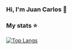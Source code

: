 
### Hi, I'm Juan Carlos 👋

### My stats  ⭐

[![Top Langs](https://github-readme-stats.vercel.app/api/top-langs/?username=JuanKRB)](https://github.com/JuanKRB/github-readme-stats)
<!--
**JuanKRB/JuanKRB** is a ✨ _special_ ✨ repository because its `README.md` (this file) appears on your GitHub profile.

Here are some ideas to get you started:

- 🔭 I’m currently working on ...
- 🌱 I’m currently learning ...
- 👯 I’m looking to collaborate on ...
- 🤔 I’m looking for help with ...
- 💬 Ask me about ...
- 📫 How to reach me: ...
- 😄 Pronouns: ...
- ⚡ Fun fact: ...

